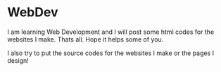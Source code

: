 # WebDev

I am learning Web Development and I will post some html codes for the websites I make.
Thats all.
Hope it helps some of you.

I also try to put the source codes for the websites I make or the pages I design!